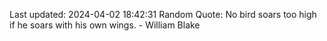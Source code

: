 Last updated: 2024-04-02 18:42:31
Random Quote: No bird soars too high if he soars with his own wings. - William Blake
